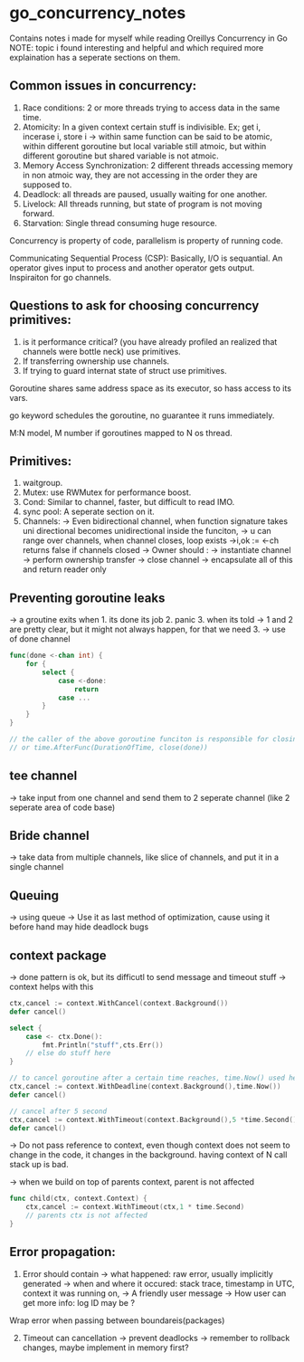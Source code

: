 # go_concurrency_notes
Contains notes i made for myself while reading Oreillys Concurrency in Go
NOTE: topic i found interesting and helpful and which required more explaination has a seperate sections on them.

## Common issues in concurrency:
1. Race conditions: 2 or more threads trying to access data in the same time.
2. Atomicity: In a given context certain stuff is indivisible. Ex; get i, incerase i, store i -> within same function can be said to be atomic, within different goroutine but local variable still atmoic, but  within different goroutine but shared variable is not atmoic.
3. Memory Access Synchronization: 2 different threads accessing memory in non atmoic way, they are not accessing in the order they are supposed to.
4. Deadlock: all threads are paused, usually waiting for one another.
5. Livelock: All threads running, but state of program is not moving forward.
6. Starvation: Single thread consuming huge resource.

Concurrency is property of code, parallelism is property of running code.

Communicating Sequential Process (CSP): Basically, I/O is sequantial. An operator gives input to process and another operator gets output. Inspiraiton for go channels.

## Questions to ask for choosing concurrency primitives:
1. is it performance critical? (you have already profiled an realized that channels were bottle neck) use primitives.
2. If transferring ownership use channels.
3. If trying to guard internat state of struct use primitives.

Goroutine shares same address space as its executor, so hass access to its vars.

go keyword schedules the goroutine, no guarantee it runs immediately.

M:N model, M number if goroutines mapped to N os thread.

## Primitives:
1. waitgroup.
2. Mutex: use RWMutex for performance boost. 
3. Cond: Similar to channel, faster, but difficult to read IMO.
3. sync pool: A seperate section on it.
4. Channels:
    -> Even bidirectional channel, when function signature takes uni directional becomes unidirectional inside the funciton,
    -> u can range over channels, when channel closes, loop exists
    ->i,ok := <-ch returns false if channels closed
    -> Owner should :
        -> instantiate channel
        -> perform ownership transfer
        -> close channel
        -> encapsulate all of this and return reader only


## Preventing goroutine leaks
-> a groutine exits when
    1. its done its job
    2. panic
    3. when its told
-> 1 and 2 are pretty clear, but it might not always happen, for that we need 3.
-> use of done channel
```go
func(done <-chan int) {
    for {
        select {
            case <-done:
                return
            case ...
        }
    }
}

// the caller of the above goroutine funciton is responsible for closing the channel
// or time.AfterFunc(DurationOfTime, close(done))
```

## tee channel
-> take input from one channel and send them to 2 seperate channel (like 2 seperate area of code base)

## Bride channel
-> take data from multiple channels, like slice of channels, and put it in a single channel

## Queuing
-> using queue
-> Use it as last method of optimization, cause using it before hand may hide deadlock bugs

## context package
-> done pattern is ok, but its difficutl to send message and timeout stuff
-> context helps with this
```go
ctx,cancel := context.WithCancel(context.Background())
defer cancel()

select {
    case <- ctx.Done():
        fmt.Println("stuff",cts.Err())
    // else do stuff here
}

// to cancel goroutine after a certain time reaches, time.Now() used here just as an example, makes no sense obviously
ctx,cancel := context.WithDeadline(context.Background(),time.Now())
defer cancel()

// cancel after 5 second
ctx,cancel := context.WithTimeout(context.Background(),5 *time.Second())
defer cancel()
```
-> Do not pass reference to context, even though context does not seem to change in the code, it changes in the background. having context of N call stack up is bad.

-> when we build on top of parents context, parent is not affected
```go
func child(ctx, context.Context) {
    ctx,cancel := context.WithTimeout(ctx,1 * time.Second)
    // parents ctx is not affected
}
```

## Error propagation:
1. Error should contain
    -> what happened: raw error, usually implicitly generated
    -> when and where it occured: stack trace, timestamp in UTC, context it was running on, 
    -> A friendly user message
    -> How user can get more info: log ID may be ?

Wrap error when passing between boundareis(packages)

2. Timeout can cancellation
-> prevent deadlocks
-> remember to rollback changes, maybe implement in memory first?